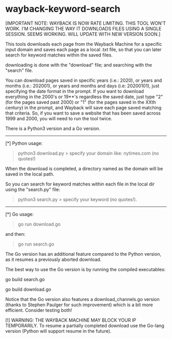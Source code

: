 # wayback-keyword-search 

[IMPORTANT NOTE: WAYBACK IS NOW RATE LIMITING. THIS TOOL WON'T WORK. I'M CHANGING THE WAY IT DOWNLOADS FILES USING A SINGLE SESSION. SEEMS WORKING. WILL UPDATE WITH NEW VERSION SOON.]

This tools downloads each page from the Wayback Machine for a specific input domain and saves each page as a local .txt file, so that you can later search for keyword matches within the saved files.

downloading is done with the "download" file; and searching with the "search" file.

You can download pages saved in specific years (i.e.: 2020), or years and months (i.e.: 202001), or years and months and days (i.e: 20200101), just specifying the date format in the prompt. If you want to download everything in the 2000's or 19**'s regardless the saved date, just type "2" (for the pages saved past 2000) or "1" (for the pages saved in the XXth century) in the prompt, and Wayback will save each page saved matching that criteria. So, if you want to save a website that has been saved across 1999 and 2000, you will need to run the tool twice.

There is a Python3 version and a Go version.

--------------------------

[*] Python usage:

> python3 download.py > specify your domain like: nytimes.com (no quotes!)

When the download is completed, a directory named as the domain will be saved in the local path.

So you can search for keyword matches within each file in the local dir using the "search.py" file:

> python3 search.py > specify your keyword (no quotes!).

--------------------------

[*] Go usage:

> go run download.go

and then:

> go run search.go

The Go version has an additional feature compared to the Python version, as it resumes a previously aborted download.

The best way to use the Go version is by running the compiled executables:

go build search.go

go build download.go

Notice that the Go version also features a download_channels.go version (thanks to Stephen Paulger for such improvement) which is a bit more efficient. Consider testing both!

[!] WARNING: THE WAYBACK MACHINE MAY BLOCK YOUR IP TEMPORARILY. To resume a partially completed download use the Go-lang version (Python will support resume in the future).
